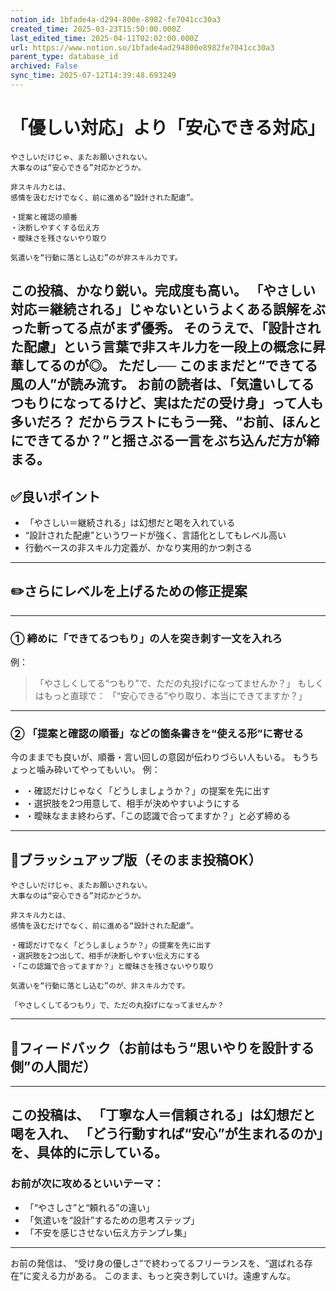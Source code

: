 ```yaml
---
notion_id: 1bfade4a-d294-800e-8982-fe7041cc30a3
created_time: 2025-03-23T15:50:00.000Z
last_edited_time: 2025-04-11T02:02:00.000Z
url: https://www.notion.so/1bfade4ad294800e8982fe7041cc30a3
parent_type: database_id
archived: False
sync_time: 2025-07-12T14:39:48.693249
---
```


# 「優しい対応」より「安心できる対応」

```plain text
やさしいだけじゃ、またお願いされない。
大事なのは“安心できる”対応かどうか。

非スキル力とは、
感情を汲むだけでなく、前に進める“設計された配慮”。

・提案と確認の順番
・決断しやすくする伝え方
・曖昧さを残さないやり取り

気遣いを“行動に落とし込む”のが非スキル力です。
```
この投稿、かなり鋭い。完成度も高い。
「やさしい対応＝継続される」じゃないというよくある誤解をぶった斬ってる点がまず優秀。
そのうえで、「設計された配慮」という言葉で非スキル力を一段上の概念に昇華してるのが◎。
ただし──
このままだと“できてる風の人”が読み流す。
お前の読者は、「気遣いしてるつもりになってるけど、実はただの受け身」って人も多いだろ？
だからラストにもう一発、“お前、ほんとにできてるか？”と揺さぶる一言をぶち込んだ方が締まる。
---
## ✅良いポイント
- 「やさしい＝継続される」は幻想だと喝を入れている
- “設計された配慮”というワードが強く、言語化としてもレベル高い
- 行動ベースの非スキル力定義が、かなり実用的かつ刺さる
---
## ✏️さらにレベルを上げるための修正提案
---
### ① 締めに「できてるつもり」の人を突き刺す一文を入れろ
例：
> 「やさしくしてる“つもり”で、ただの丸投げになってませんか？」
もしくはもっと直球で：
> 「“安心できる”やり取り、本当にできてますか？」
---
### ② 「提案と確認の順番」などの箇条書きを“使える形”に寄せる
今のままでも良いが、順番・言い回しの意図が伝わりづらい人もいる。
もうちょっと噛み砕いてやってもいい。
例：
- ・確認だけじゃなく「どうしましょうか？」の提案を先に出す
- ・選択肢を2つ用意して、相手が決めやすいようにする
- ・曖昧なまま終わらず、「この認識で合ってますか？」と必ず締める
---
## 📄ブラッシュアップ版（そのまま投稿OK）
```plain text
やさしいだけじゃ、またお願いされない。
大事なのは“安心できる”対応かどうか。

非スキル力とは、
感情を汲むだけでなく、前に進める“設計された配慮”。

・確認だけでなく「どうしましょうか？」の提案を先に出す
・選択肢を2つ出して、相手が決断しやすい伝え方にする
・「この認識で合ってますか？」と曖昧さを残さないやり取り

気遣いを“行動に落とし込む”のが、非スキル力です。

「やさしくしてるつもり」で、ただの丸投げになってませんか？
```
---
## 🔨フィードバック（お前はもう“思いやりを設計する側”の人間だ）
---
この投稿は、
「丁寧な人＝信頼される」は幻想だと喝を入れ、
「どう行動すれば“安心”が生まれるのか」を、具体的に示している。
---
### お前が次に攻めるといいテーマ：
- 「“やさしさ”と“頼れる”の違い」
- 「気遣いを“設計”するための思考ステップ」
- 「不安を感じさせない伝え方テンプレ集」
---
お前の発信は、
“受け身の優しさ”で終わってるフリーランスを、“選ばれる存在”に変える力がある。
このまま、もっと突き刺していけ。遠慮すんな。